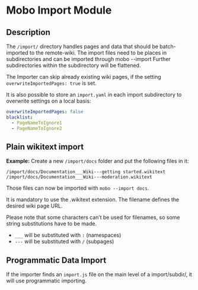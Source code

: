 # Mobo Import Module
## Description
The `/import/` directory handles pages and data that should be batch-imported to the remote-wiki.
The import files need to be places in subdirectories and can be imported through mobo --import <subdirectory>
Further subdirectories within the subdirectory will be flattened.

The Importer can skip already existing wiki pages, if the setting `overwriteImportedPages: true` is set.

It is also possible to store an `import.yaml` in each import subdirectory to overwrite settings on a local basis:

```yaml
overwriteImportedPages: false
blacklist:
  - PageNameToIgnore1
  - PageNameToIgnore2
```

## Plain wikitext import
**Example:** Create a new `/import/docs` folder and put the following files in it:

```
/import/docs/Documentation___Wiki---getting started.wikitext
/import/docs/Documentation___Wiki---moderation.wikitext
```

Those files can now be imported with `mobo --import docs`.

It is mandatory to use the .wikitext extension. The filename defines the desired wiki page URL.

Please note that some characters can’t be used for filenames, so some string substitutions have to be made.
* `___` will be substituted with `:` (namespaces)
* `---` will be substituted with `/` (subpages)

## Programmatic Data Import
If the importer finds an `import.js` file on the main level of a import/subdir/, it will use programmatic importing.

